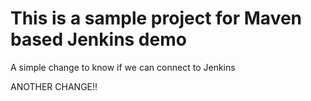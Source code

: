# This is a sample project for Maven based Jenkins demo

A simple change to know if we can connect to Jenkins

ANOTHER CHANGE!!
